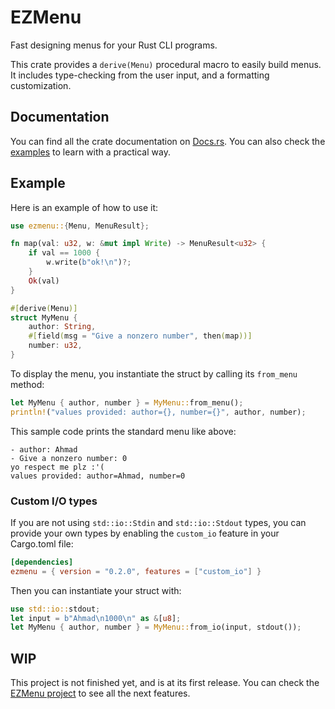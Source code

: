 # EZMenu

Fast designing menus for your Rust CLI programs.

This crate provides a `derive(Menu)` procedural macro to easily build menus.
It includes type-checking from the user input, and a formatting customization.

## Documentation

You can find all the crate documentation on [Docs.rs](https://docs.rs/ezmenu).
You can also check the [examples](examples) to learn with a practical way.

## Example

Here is an example of how to use it:

```rust
use ezmenu::{Menu, MenuResult};

fn map(val: u32, w: &mut impl Write) -> MenuResult<u32> {
    if val == 1000 {
        w.write(b"ok!\n")?;
    }
    Ok(val)
}

#[derive(Menu)]
struct MyMenu {
    author: String,
    #[field(msg = "Give a nonzero number", then(map))]
    number: u32,
}
```

To display the menu, you instantiate the struct by calling its `from_menu` method:

```rust
let MyMenu { author, number } = MyMenu::from_menu();
println!("values provided: author={}, number={}", author, number);
```

This sample code prints the standard menu like above:

```
- author: Ahmad
- Give a nonzero number: 0
yo respect me plz :'(
values provided: author=Ahmad, number=0
```

### Custom I/O types

If you are not using `std::io::Stdin` and `std::io::Stdout` types, you can provide your own
types by enabling the `custom_io` feature in your Cargo.toml file:

```toml
[dependencies]
ezmenu = { version = "0.2.0", features = ["custom_io"] }
```

Then you can instantiate your struct with:

```rust
use std::io::stdout;
let input = b"Ahmad\n1000\n" as &[u8];
let MyMenu { author, number } = MyMenu::from_io(input, stdout());
```

## WIP

This project is not finished yet, and is at its first release.
You can check the [EZMenu project](https://github.com/users/ahbalbk/projects/4) to see all the next features.